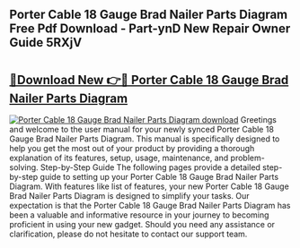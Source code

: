 ## Porter Cable 18 Gauge Brad Nailer Parts Diagram Free Pdf Download - Part-ynD New Repair Owner Guide 5RXjV

# <h2><a href="http://dfnr39k.blite.top/?on=Porter+Cable+18+Gauge+Brad+Nailer+Parts+Diagram">🔗Download New 👉🔴 Porter Cable 18 Gauge Brad Nailer Parts Diagram</a></h2>

[![Porter Cable 18 Gauge Brad Nailer Parts Diagram download](https://i.imgur.com/lujVjoI.png)](http://dfnr39k.blite.top/?on=Porter+Cable+18+Gauge+Brad+Nailer+Parts+Diagram)
Greetings and welcome to the user manual for your newly synced Porter Cable 18 Gauge Brad Nailer Parts Diagram. This manual is specifically designed to help you get the most out of your product by providing a thorough explanation of its features, setup, usage, maintenance, and problem-solving. Step-by-Step Guide The following pages provide a detailed step-by-step guide to setting up your Porter Cable 18 Gauge Brad Nailer Parts Diagram. With features like list of features, your new Porter Cable 18 Gauge Brad Nailer Parts Diagram is designed to simplify your tasks. Our expectation is that the Porter Cable 18 Gauge Brad Nailer Parts Diagram has been a valuable and informative resource in your journey to becoming proficient in using your new gadget. Should you need any assistance or clarification, please do not hesitate to contact our support team.
